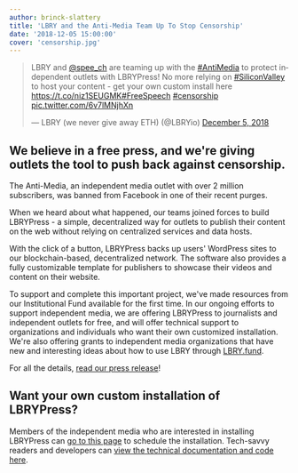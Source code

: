 ```yaml
---
author: brinck-slattery
title: 'LBRY and the Anti-Media Team Up To Stop Censorship'
date: '2018-12-05 15:00:00'
cover: 'censorship.jpg'
---
```


<blockquote class="twitter-tweet" data-lang="en"><p lang="en" dir="ltr">LBRY and <a href="https://twitter.com/spee_ch?ref_src=twsrc%5Etfw">@spee_ch</a> are teaming up with the <a href="https://twitter.com/hashtag/AntiMedia?src=hash&amp;ref_src=twsrc%5Etfw">#AntiMedia</a> to protect independent outlets with LBRYPress! No more relying on <a href="https://twitter.com/hashtag/SiliconValley?src=hash&amp;ref_src=twsrc%5Etfw">#SiliconValley</a> to host your content - get your own custom install here <a href="https://t.co/niz1SEUGMK">https://t.co/niz1SEUGMK</a><a href="https://twitter.com/hashtag/FreeSpeech?src=hash&amp;ref_src=twsrc%5Etfw">#FreeSpeech</a> <a href="https://twitter.com/hashtag/censorship?src=hash&amp;ref_src=twsrc%5Etfw">#censorship</a> <a href="https://t.co/6v7lMNjhXn">pic.twitter.com/6v7lMNjhXn</a></p>&mdash; LBRY (we never give away ETH) (@LBRYio) <a href="https://twitter.com/LBRYio/status/1070416016247808001?ref_src=twsrc%5Etfw">December 5, 2018</a></blockquote>
<script async src="https://platform.twitter.com/widgets.js" charset="utf-8"></script>

## We believe in a free press, and we're giving outlets the tool to push back against censorship.
The Anti-Media, an independent media outlet with over 2 million subscribers, was banned from Facebook in one of their recent purges.

When we heard about what happened, our teams joined forces to build LBRYPress - a simple, decentralized way for outlets to publish their content on the web without relying on centralized services and data hosts.

With the click of a button, LBRYPress backs up users' WordPress sites to our blockchain-based, decentralized network. The software also provides a fully customizable template for publishers to showcase their videos and content on their website.

To support and complete this important project, we've made resources from our Institutional Fund available for the first time. In our ongoing efforts to support independent media, we are offering LBRYPress to journalists and independent outlets for free, and will offer technical support to organizations and individuals who want their own customized installation. We're also offering grants to independent media organizations that have new and interesting ideas about how to use LBRY through [LBRY.fund](LBRY.fund).

For all the details, [read our press release](https://www.prweb.com/releases/after_the_social_media_purge_the_anti_media_is_fighting_back_with_lbry/prweb15969711.htm)!

## Want your own custom installation of LBRYPress?
Members of the independent media who are interested in installing LBRYPress can [go to this page](https://lbry.io/lbrypress) to schedule the installation. Tech-savvy readers and developers can [view the technical documentation and code here](https://github.com/lbryio/spee.ch).
